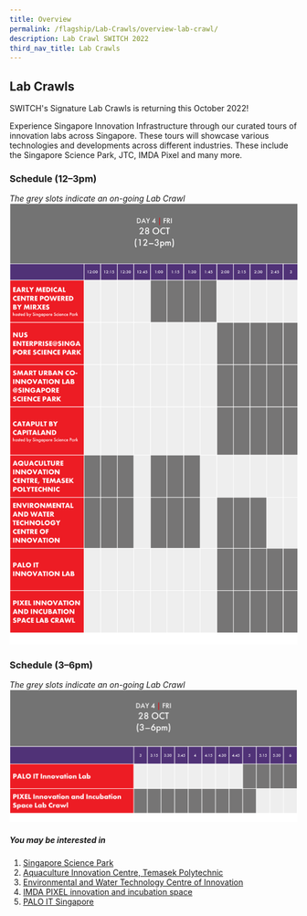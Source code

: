 ```yaml
---
title: Overview
permalink: /flagship/Lab-Crawls/overview-lab-crawl/
description: Lab Crawl SWITCH 2022
third_nav_title: Lab Crawls
---
```

## Lab Crawls
SWITCH's Signature Lab Crawls is returning this October 2022! 

Experience Singapore Innovation Infrastructure through our curated tours of innovation labs across Singapore. These tours will showcase various technologies and developments across different industries. These include the Singapore Science Park, JTC, IMDA Pixel and many more.

### Schedule (12–3pm)
*The grey slots indicate an on-going Lab Crawl*
![SWITCH 2022 Lab Crawl ](/images/SWITCH%202022%20Lab%20Crawl.png)

### Schedule (3–6pm)
*The grey slots indicate an on-going Lab Crawl*
![SWITCH 2022 Lab Crawl](/images/SWITCH%202022%20Lab%20Crawl%20(2).png)

##### You may be interested in

1. [Singapore Science Park](https://switchsg.org/singapore-science-park/)
2. [Aquaculture Innovation Centre, Temasek Polytechnic](https://switchsg.org/aquaculture-innovation-centre/)
3. [Environmental and Water Technology Centre of Innovation](https://switchsg.org/environmental-water-technology-centre-of-innovation/)
4. [IMDA PIXEL innovation and incubation space](https://switchsg.org/imda-pixel/)
5. [PALO IT Singapore](https://switchsg.org/palo-it/)